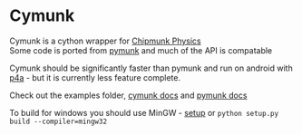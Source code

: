 Cymunk
======

Cymunk is a cython wrapper for [Chipmunk Physics](https://chipmunk-physics.net/)  
Some code is ported from [pymunk](https://github.com/viblo/pymunk) and much of the API is compatable  

Cymunk should be significantly faster than pymunk and run on android with [p4a](https://github.com/kivy/python-for-android) - but it is currently less feature complete. 

Check out the examples folder, [cymunk docs](http://cymunk.readthedocs.org/en/latest/) and [pymunk docs](https://pymunk.readthedocs.org/en/latest/)  

To build for windows you should use MinGW - [setup](http://stackoverflow.com/a/5051281/445831) or ```python setup.py build --compiler=mingw32```
